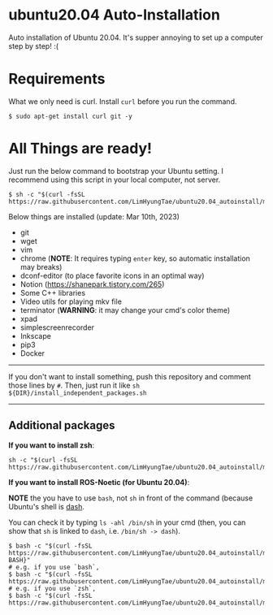 # ubuntu20.04 Auto-Installation

Auto installation of Ubuntu 20.04. It's supper annoying to set up a computer step by step! :(

# Requirements

What we only need is curl. Install `curl` before you run the command.

```
$ sudo apt-get install curl git -y
```

# All Things are ready!

Just run the below command to bootstrap your Ubuntu setting. I recommend using this script in your local computer, not server.

```
$ sh -c "$(curl -fsSL https://raw.githubusercontent.com/LimHyungTae/ubuntu20.04_autoinstall/main/install_independent_packages.sh)"
```

Below things are installed (update: Mar 10th, 2023)
* git
* wget
* vim
* chrome (**NOTE**: It requires typing `enter` key, so automatic installation may breaks)
* dconf-editor (to place favorite icons in an optimal way)
* Notion (https://shanepark.tistory.com/265)
* Some C++ libraries
* Video utils for playing mkv file
* terminator (**WARNING**: it may change your cmd's color theme)
* xpad
* simplescreenrecorder
* Inkscape
* pip3
* Docker
---

If you don't want to install something, push this repository and comment those lines by `#`. Then, just run it like `sh ${DIR}/install_independent_packages.sh`

---
## Additional packages

**If you want to install zsh**:

```
sh -c "$(curl -fsSL https://raw.githubusercontent.com/LimHyungTae/ubuntu20.04_autoinstall/main/install_zsh.sh)"
```

**If you want to install ROS-Noetic (for Ubuntu 20.04)**:

**NOTE** the you have to use `bash`, not `sh` in front of the command (because Ubuntu's shell is [dash](https://velog.io/@jiyeong3141592/binsh-%EC%9D%98%EB%AF%B8). 

You can check it by typing `ls -ahl /bin/sh` in your cmd (then, you can show that `sh` is linked to `dash`, i.e. `/bin/sh -> dash`).

```
$ bash -c "$(curl -fsSL https://raw.githubusercontent.com/LimHyungTae/ubuntu20.04_autoinstall/main/install_ros_noetic.sh)${YOUR BASH}" 
# e.g. if you use `bash`, 
$ bash -c "$(curl -fsSL https://raw.githubusercontent.com/LimHyungTae/ubuntu20.04_autoinstall/main/install_ros_noetic.sh)bash" 
# e.g. if you use `zsh`, 
$ bash -c "$(curl -fsSL https://raw.githubusercontent.com/LimHyungTae/ubuntu20.04_autoinstall/main/install_ros_noetic.sh)zsh" 
```


